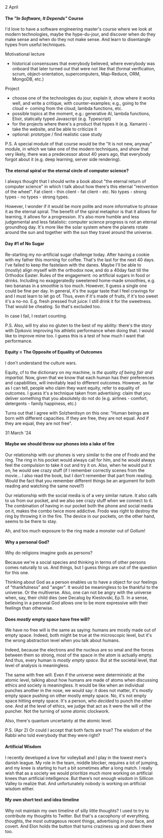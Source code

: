 
2 April
#### The *"In Software, It Depends"* Course

I'd love to have a software engineering master's course where we look at modern technologies, maybe the hype-du-jour, and discover when do they make sense and when do they not make sense. And learn to disentangle hypes from useful techniques. 

Motivational lecture
- historical consensuses that everybody believed, where everybody was onboard that later turned out that were not like that (formal verification, scrum, object-orientation, supercomputers, Map-Reduce, ORM, MongoDB, etc.)

Project
- choose one of the technologies du jour, explain it, show where it works well, and write a critique, with counter-examples; e.g., going to the cloud <- coming from the cloud, lambda functions, etc.
- possible topics at the moment, e.g.: generative AI, lambda functions, Elixir, statically typed Javascript (e.g. Typescript)
- for the projects where there's a product that hypes it (e.g. Xamarin) - take the website, and be able to criticize it
- optional: prototype / find realistic case study


P.S. A special module of that course would be the "It is not new, anyway" module, in which we take one of the modern techniques, and show that very likely, there was a predecessor about 40 years ago, that everybody forgot about it (e.g. deep learning, server side rendering).

#### The eternal spiral or the eternal circle of computer science? 

I always thought that I should write a book about "the eternal return of computer science" in which I talk about how there's this eternal "reinvention of the wheel". Fat client - thin client - fat client - etc. No types - strong types - no types - strong types. 

However, I wonder if it would be more polite and more informative to phrase it as the eternal spiral. The benefit of the spiral metaphor is that it allows for learning, it allows for a progression. It's also more humble and less judgemental and less fatalistic: computer science progress is not an eternal groundhog day. It's more like the solar system where the planets rotate around the sun and together with the sun they travel around the universe. 

#### Day #1 of No Sugar

Re-starting my no-artificial sugar challenge today. After having a cookie with my father this morning for coffee. That's the last for the next 40 days. 
I've failed to keep the fastelavn with the danes. 
Maybe I'll be able to (mostly) align myself with the orthodox now, and do a 40day fast till the Orthodox Easter.
Rules of the engagement: no artificial sugars in food or drinks. Including no exaggeratedly sweetened home-made smoothies, e.g. two bananas in a smoothie is too much. However, II guess a single one could be fine per day. In general, it's the sugar taste that I feel cravings for and I must learn to let go of. Thus, even if it's made of fruits, if it's too sweet it's a no-no. E.g. fresh pressed fruit juice: I still drink it for the sweetness. That would be cheating. So that's excluded too. 

In case I fail, I restart counting. 

P.S. Also, will try also no gluten to the best of my ability: there's the story with Djokovic improving his athletic performance when doing that. I would like to improve mine too. I guess this is a test of how much I want that performance. 


#### Equity = The Opposite of Equality of Outcomes 

I don't understand the culture wars. 

Equity, cf to the dictionary on my machine, is *the quality of being fair and impartial*. Now, given that we know that each human has their preferences and capabilities, will inevitably lead to different outcomes. However, as far as I can tell, people who claim they want equity,  refer to equality of outcomes. I guess it's a technique taken from advertising: claim that you deliver something that you absolutely do not do (e.g. airlines - comfort, detergents - family happiness, etc.)

Turns out that I agree with Solzhenitsyn on this one: "Human beings are born with different capacities. If they are free, they are not equal. And if they are equal, they are not free". 



31 March '24
#### Maybe we should throw our phones into a lake of fire

Our relationship with our phones is very similar to the one of Frodo and the ring. The ring in his pocket would always call for him, and he would always feel the compulsion to take it out and try it on. Also, when he would put it on, he would see crazy stuff (if I remember correctly scenes from the movie... I also read the book, but I don't remember that part from reading. Would the fact that you remember different things be an argument for both reading and watching the same novel?)

Our relationship with the social media is of a very similar nature. It also calls to us from our pocket, and we also see crazy stuff when we connect to it. The combination of having in our pocket both the phone and social media on it, makes the combo twice more addictive. Frodo was right to destroy the ring by throwing it in the fire. The device in our pockets, on the other hand, seems to be there to stay. 

Ah, and too much exposure to the ring made a monster out of Gollum!



#### Why a personal God? 

Why do religions imagine gods as persons? 

Because we're a social species and thinking in terms of other persons comes naturally to us. And things, but I guess things are out of the question for this one. 

Thinking about God as a person enables us to have a object for our feelings of "thankfulness" and "anger". It would be meaningless to be thankful to the universe. Or the multiverse. Also, one can not be angry with the universe when, say, their child dies (see Decalog by Kieslovski, Ep.1). In a sense, believing in a personal God allows one to be more expressive with their feelings than otherwise. 



#### Does *mostly* empty space have free will? 

We have no free will is the same as saying: humans are mostly made out of empty space. Indeed, both might be true at the microscopic level, but it's the wrong abstraction level when you talk about humans. 

Indeed, because the electrons and the nucleus are so smal and the forces between them so strong, most of the space in the atom is actually empty. And thus, every human is *mostly empty space*. But at the societal level, that level of analysis is meaningless. 

The same with free will. Even if the universe were deterministic at the atomic level, talking about how humans are made of atoms when discussing ethics and society is meaningless. It would be like when an individual punches another in the nose, we would say: it does not matter, it's mostly empty space pushing on other mostly empty space. No, it's not empty space hitting empty space. It's a person, who *decided* to punch the other one. And at the level of ethics, we judge that act as it were the will of the puncher. Not the turning of some atomic clockwork. 

Also, there's quantum uncertainty at the atomic level. 

P.S. (Apr 2) Or could I accept that both facts are true? The wisdom of the Rabbi who told everybody that they were right? 


#### Artificial Wisdom
I recently developed a love for volleyball and I play in the lowest men's danish league. My role in the team, middle blocker, requires a lot of jumping, and my knee is starting to hurt a bit sometimes after a long match. I really wish that as a society we would prioritize much more working on artificial knees than artificial intelligence. But there’s not enough wisdom in Sillicon Valley to realize that. And unfortunately nobody is working on artificial wisdom either. 


#### My own short text and idea timeline

Why not maintain my own timeline of silly little thoughts? I used to try to contribute my thoughts to Twitter. But that's a cacophony of everything, thoughts, the most outrageous recent things, advertising in your face, and covert. And Elon holds the button that turns craziness up and down there too. 